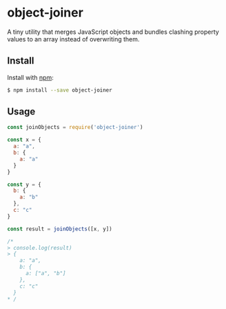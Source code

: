 # object-joiner

A tiny utility that merges JavaScript objects and bundles clashing property values to an array instead of overwriting them.

## Install

Install with [npm](https://www.npmjs.com/):

```sh
$ npm install --save object-joiner
```

## Usage

```js
const joinObjects = require('object-joiner')

const x = {
  a: "a",
  b: {
    a: "a"
  }
}

const y = {
  b: {
    a: "b"
  },
  c: "c"
}

const result = joinObjects([x, y])

/*
> console.log(result)
> {
    a: "a",
    b: {
      a: ["a", "b"]
    },
    c: "c"
  }
* /
```